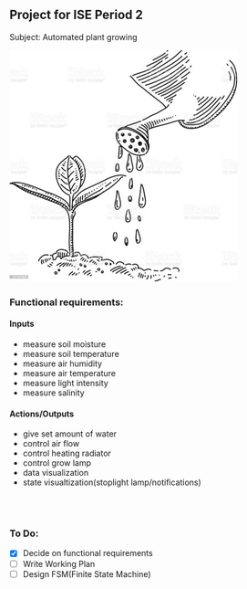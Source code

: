 
## **Project for ISE Period 2**


Subject: Automated plant growing

![Watering a plant](images/wateringplantdrawing.jpg)

### **Functional requirements:**

#### Inputs
- measure soil moisture
- measure soil temperature
- measure air humidity
- measure air temperature
- measure light intensity
- measure salinity


#### Actions/Outputs
- give set amount of water
- control air flow
- control heating radiator
- control grow lamp
- data visualization
- state visualtization(stoplight lamp/notifications)

</br></br>


### **To Do:**
- [x] Decide on functional requirements
- [ ] Write Working Plan
- [ ] Design FSM(Finite State Machine)